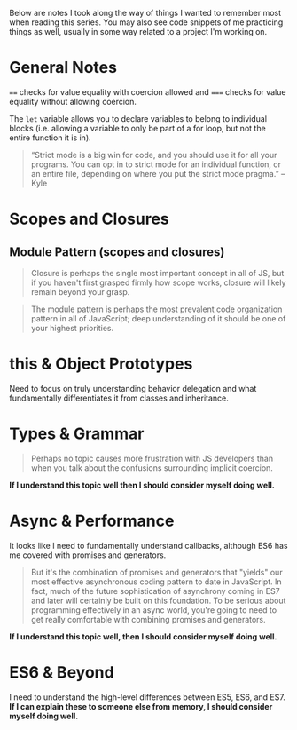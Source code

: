 Below are notes I took along the way of things I wanted to remember most when reading this series. You may also see code snippets of me practicing things as well, usually in some way related to a project I'm working on.

# General Notes
`==` checks for value equality with coercion allowed and `===` checks for value equality without allowing coercion.

The `let` variable allows you to declare variables to belong to individual blocks (i.e. allowing a variable to only be part of a for loop, but not the entire function it is in).

> “Strict mode is a big win for code, and you should use it for all your programs. You can opt in to strict mode for an individual function, or an entire file, depending on where you put the strict mode pragma.” – Kyle

# Scopes and Closures
## Module Pattern (scopes and closures)
> Closure is perhaps the single most important concept in all of JS, but if you haven't first grasped firmly how scope works, closure will likely remain beyond your grasp.

> The module pattern is perhaps the most prevalent code organization pattern in all of JavaScript; deep understanding of it should be one of your highest priorities.

# this & Object Prototypes
Need to focus on truly understanding behavior delegation and what fundamentally differentiates it from classes and inheritance.

# Types & Grammar
>  Perhaps no topic causes more frustration with JS developers than when you talk about the confusions surrounding implicit coercion.

**If I understand this topic well then I should consider myself doing well.**

# Async & Performance
It looks like I need to fundamentally understand callbacks, although ES6 has me covered with promises and generators.

> But it's the combination of promises and generators that "yields" our most effective asynchronous coding pattern to date in JavaScript. In fact, much of the future sophistication of asynchrony coming in ES7 and later will certainly be built on this foundation. To be serious about programming effectively in an async world, you're going to need to get really comfortable with combining promises and generators.

**If I understand this topic well, then I should consider myself doing well.**

# ES6 & Beyond
I need to understand the high-level differences between ES5, ES6, and ES7. **If I can explain these to someone else from memory, I should consider myself doing well.**